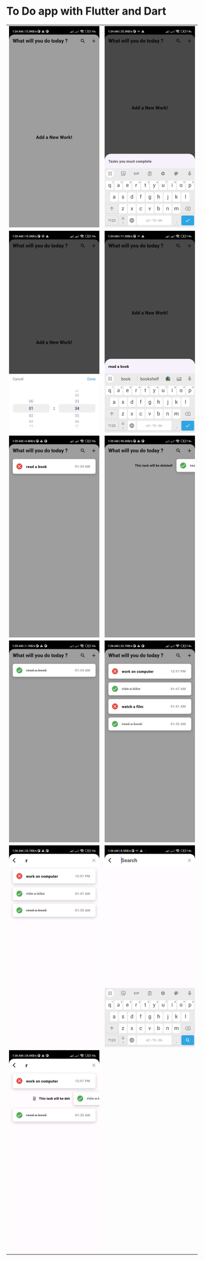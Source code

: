 # To Do app with Flutter and Dart
<table>
  <tr>
    <td><img src='https://github.com/mrkzqsmv/To-Do-app-with-Flutter-and-Dart/blob/main/app_screen_images/WhatsApp%20Image%202023-09-17%20at%201.40.05%20AM.jpeg'></td>
    <td><img src='https://github.com/mrkzqsmv/To-Do-app-with-Flutter-and-Dart/blob/main/app_screen_images/WhatsApp%20Image%202023-09-17%20at%201.40.04%20AM.jpeg'></td>
  </tr> <tr>
    <td><img src='https://github.com/mrkzqsmv/To-Do-app-with-Flutter-and-Dart/blob/main/app_screen_images/WhatsApp%20Image%202023-09-17%20at%201.40.04%20AM%20(2).jpeg'></td>
    <td><img src='https://github.com/mrkzqsmv/To-Do-app-with-Flutter-and-Dart/blob/main/app_screen_images/WhatsApp%20Image%202023-09-17%20at%201.40.04%20AM%20(1).jpeg'></td>
  </tr> <tr>
    <td><img src='https://github.com/mrkzqsmv/To-Do-app-with-Flutter-and-Dart/blob/main/app_screen_images/WhatsApp%20Image%202023-09-17%20at%201.40.03%20AM.jpeg'></td>
    <td><img src='https://github.com/mrkzqsmv/To-Do-app-with-Flutter-and-Dart/blob/main/app_screen_images/WhatsApp%20Image%202023-09-17%20at%201.40.03%20AM%20(2).jpeg'></td>
  </tr> <tr>
    <td><img src='https://github.com/mrkzqsmv/To-Do-app-with-Flutter-and-Dart/blob/main/app_screen_images/WhatsApp%20Image%202023-09-17%20at%201.40.03%20AM%20(1).jpeg'></td>
    <td><img src='https://github.com/mrkzqsmv/To-Do-app-with-Flutter-and-Dart/blob/main/app_screen_images/WhatsApp%20Image%202023-09-17%20at%201.40.02%20AM.jpeg'></td>
  </tr> <tr>
    <td><img src='https://github.com/mrkzqsmv/To-Do-app-with-Flutter-and-Dart/blob/main/app_screen_images/WhatsApp%20Image%202023-09-17%20at%201.40.02%20AM%20(2).jpeg'></td>
    <td><img src='https://github.com/mrkzqsmv/To-Do-app-with-Flutter-and-Dart/blob/main/app_screen_images/WhatsApp%20Image%202023-09-17%20at%201.40.02%20AM%20(1).jpeg'></td>
  </tr>
  <tr>
    <td><img src='https://github.com/mrkzqsmv/To-Do-app-with-Flutter-and-Dart/blob/main/app_screen_images/WhatsApp%20Image%202023-09-17%20at%201.40.01%20AM.jpeg'></td>
  </tr>
</table>
